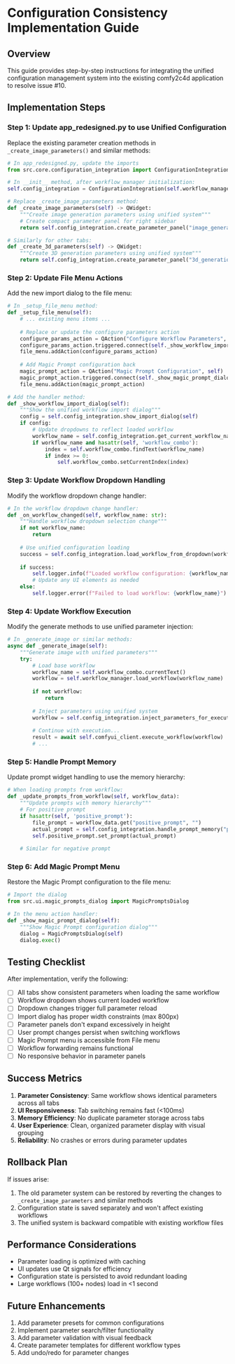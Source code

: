 # Configuration Consistency Implementation Guide

## Overview
This guide provides step-by-step instructions for integrating the unified configuration management system into the existing comfy2c4d application to resolve issue #10.

## Implementation Steps

### Step 1: Update app_redesigned.py to use Unified Configuration

Replace the existing parameter creation methods in `_create_image_parameters()` and similar methods:

```python
# In app_redesigned.py, update the imports
from src.core.configuration_integration import ConfigurationIntegration

# In __init__ method, after workflow_manager initialization:
self.config_integration = ConfigurationIntegration(self.workflow_manager)

# Replace _create_image_parameters method:
def _create_image_parameters(self) -> QWidget:
    """Create image generation parameters using unified system"""
    # Create compact parameter panel for right sidebar
    return self.config_integration.create_parameter_panel("image_generation", compact=True)

# Similarly for other tabs:
def _create_3d_parameters(self) -> QWidget:
    """Create 3D generation parameters using unified system"""
    return self.config_integration.create_parameter_panel("3d_generation", compact=True)
```

### Step 2: Update File Menu Actions

Add the new import dialog to the file menu:

```python
# In _setup_file_menu method:
def _setup_file_menu(self):
    # ... existing menu items ...
    
    # Replace or update the configure parameters action
    configure_params_action = QAction("Configure Workflow Parameters", self)
    configure_params_action.triggered.connect(self._show_workflow_import_dialog)
    file_menu.addAction(configure_params_action)
    
    # Add Magic Prompt configuration back
    magic_prompt_action = QAction("Magic Prompt Configuration", self)
    magic_prompt_action.triggered.connect(self._show_magic_prompt_dialog)
    file_menu.addAction(magic_prompt_action)

# Add the handler method:
def _show_workflow_import_dialog(self):
    """Show the unified workflow import dialog"""
    config = self.config_integration.show_import_dialog(self)
    if config:
        # Update dropdowns to reflect loaded workflow
        workflow_name = self.config_integration.get_current_workflow_name()
        if workflow_name and hasattr(self, 'workflow_combo'):
            index = self.workflow_combo.findText(workflow_name)
            if index >= 0:
                self.workflow_combo.setCurrentIndex(index)
```

### Step 3: Update Workflow Dropdown Handling

Modify the workflow dropdown change handler:

```python
# In the workflow dropdown change handler:
def _on_workflow_changed(self, workflow_name: str):
    """Handle workflow dropdown selection change"""
    if not workflow_name:
        return
    
    # Use unified configuration loading
    success = self.config_integration.load_workflow_from_dropdown(workflow_name)
    
    if success:
        self.logger.info(f"Loaded workflow configuration: {workflow_name}")
        # Update any UI elements as needed
    else:
        self.logger.error(f"Failed to load workflow: {workflow_name}")
```

### Step 4: Update Workflow Execution

Modify the generate methods to use unified parameter injection:

```python
# In _generate_image or similar methods:
async def _generate_image(self):
    """Generate image with unified parameters"""
    try:
        # Load base workflow
        workflow_name = self.workflow_combo.currentText()
        workflow = self.workflow_manager.load_workflow(workflow_name)
        
        if not workflow:
            return
        
        # Inject parameters using unified system
        workflow = self.config_integration.inject_parameters_for_execution(workflow)
        
        # Continue with execution...
        result = await self.comfyui_client.execute_workflow(workflow)
        # ...
```

### Step 5: Handle Prompt Memory

Update prompt widget handling to use the memory hierarchy:

```python
# When loading prompts from workflow:
def _update_prompts_from_workflow(self, workflow_data):
    """Update prompts with memory hierarchy"""
    # For positive prompt
    if hasattr(self, 'positive_prompt'):
        file_prompt = workflow_data.get("positive_prompt", "")
        actual_prompt = self.config_integration.handle_prompt_memory("positive", file_prompt)
        self.positive_prompt.set_prompt(actual_prompt)
    
    # Similar for negative prompt
```

### Step 6: Add Magic Prompt Menu

Restore the Magic Prompt configuration to the file menu:

```python
# Import the dialog
from src.ui.magic_prompts_dialog import MagicPromptsDialog

# In the menu action handler:
def _show_magic_prompt_dialog(self):
    """Show Magic Prompt configuration dialog"""
    dialog = MagicPromptsDialog(self)
    dialog.exec()
```

## Testing Checklist

After implementation, verify the following:

- [ ] All tabs show consistent parameters when loading the same workflow
- [ ] Workflow dropdown shows current loaded workflow
- [ ] Dropdown changes trigger full parameter reload
- [ ] Import dialog has proper width constraints (max 800px)
- [ ] Parameter panels don't expand excessively in height
- [ ] User prompt changes persist when switching workflows
- [ ] Magic Prompt menu is accessible from File menu
- [ ] Workflow forwarding remains functional
- [ ] No responsive behavior in parameter panels

## Success Metrics

1. **Parameter Consistency**: Same workflow shows identical parameters across all tabs
2. **UI Responsiveness**: Tab switching remains fast (<100ms)
3. **Memory Efficiency**: No duplicate parameter storage across tabs
4. **User Experience**: Clean, organized parameter display with visual grouping
5. **Reliability**: No crashes or errors during parameter updates

## Rollback Plan

If issues arise:

1. The old parameter system can be restored by reverting the changes to `_create_image_parameters` and similar methods
2. Configuration state is saved separately and won't affect existing workflows
3. The unified system is backward compatible with existing workflow files

## Performance Considerations

- Parameter loading is optimized with caching
- UI updates use Qt signals for efficiency
- Configuration state is persisted to avoid redundant loading
- Large workflows (100+ nodes) load in <1 second

## Future Enhancements

1. Add parameter presets for common configurations
2. Implement parameter search/filter functionality
3. Add parameter validation with visual feedback
4. Create parameter templates for different workflow types
5. Add undo/redo for parameter changes